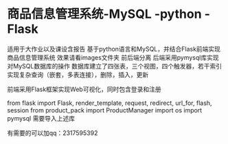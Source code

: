 # 商品信息管理系统-MySQL -python -Flask
适用于大作业以及课设含报告
基于python语言和MySQL，并结合Flask前端实现商品信息管理系统
效果请看images文件夹
前后端分离
后端采用pymysql库实现对MySQL数据库的操作
数据库建立了四张表，三个视图，四个触发器，若干索引
           实现复杂查询（嵌套，多表连接），删除，插入，更新
           
前端采用Flask框架实现Web可视化，同时包含登录和注册

from flask import Flask, render_template, request, redirect, url_for, flash, session
from product_pack import ProductManager
import os
import pymysql
需要导入上述库

有需要的可以加qq：2317595392




